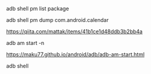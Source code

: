 adb shell pm list package


adb shell pm dump com.android.calendar

https://qiita.com/mattak/items/41b1ce1d48ddb3b2bb4a


adb am start -n


https://maku77.github.io/android/adb/adb-am-start.html


adb shell 
